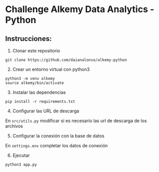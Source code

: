 # Challenge Alkemy Data Analytics - Python 

## Instrucciones: 

1. Clonar este repositorio 

```
git clone https://github.com/daianalonso/alkemy-python
```

2. Crear un entorno virtual con python3

```
python3 -m venv alkemy
source alkemy/bin/activate
```

3. Instalar las dependencias

```
pip install -r requirements.txt
```
4. Configurar las URL de descarga

En `src/utils.py` modificar si es necesario las url de descarga de los archivos

5. Configurar la conexión con la base de datos

En `settings.env` completar los datos de conexión

6. Ejecutar 

```
python3 app.py
```
